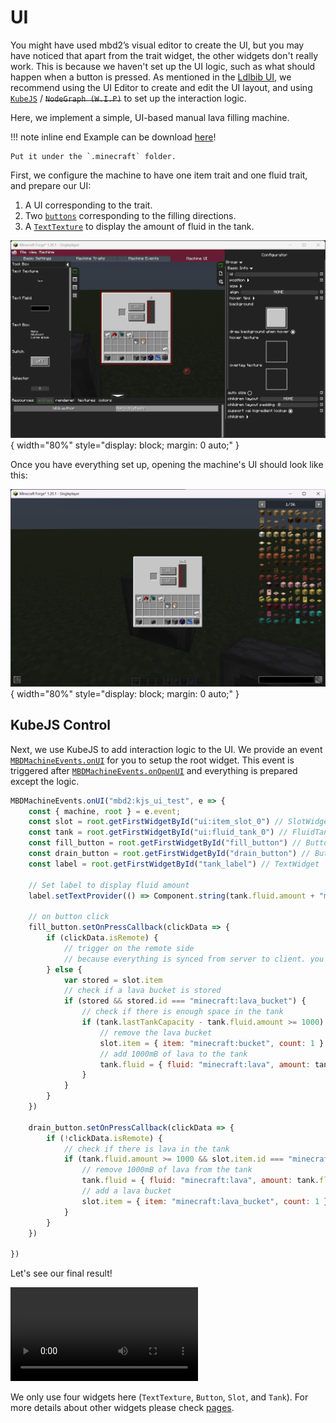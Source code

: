 # UI

You might have used mbd2’s visual editor to create the UI, but you may have noticed that apart from the trait widget, the other widgets don't really work. This is because we haven't set up the UI logic, such as what should happen when a button is pressed. As mentioned in the [Ldlbib UI](../../ldlib/ui/index.md), we recommend using the UI Editor to create and edit the UI layout, and using [`KubeJS`](../../ldlib/ui/code/index.md) / <del>`NodeGraph (W.I.P)`</del> to set up the interaction logic.

Here, we implement a simple, UI-based manual lava filling machine.

!!! note inline end
    Example can be download <a href="../assets/example.zip" download>here</a>! 
    
    Put it under the `.minecraft` folder.

First, we configure the machine to have one item trait and one fluid trait, and prepare our UI:

1. A UI corresponding to the trait.
2. Two [`buttons`](../../ldlib/ui/widget/Button.md) corresponding to the filling directions.
3. A [`TextTexture`](../../ldlib/ui/widget/TextTexture.md) to display the amount of fluid in the tank.

![Image title](../assets/kjs_ui_layout.png){ width="80%" style="display: block; margin: 0 auto;" }

Once you have everything set up, opening the machine's UI should look like this:

![Image title](../assets/kjs_ui_layout_2.png){ width="80%" style="display: block; margin: 0 auto;" }


## KubeJS Control
Next, we use KubeJS to add interaction logic to the UI.
We provide an event [`MBDMachineEvents.onUI`](https://github.com/Low-Drag-MC/Multiblocked2/blob/1.20.1/src/main/java/com/lowdragmc/mbd2/integration/kubejs/events/MBDServerEvents.java) for you to setup the root widget. This event is triggered after [`MBDMachineEvents.onOpenUI`](https://github.com/Low-Drag-MC/Multiblocked2/blob/1.20.1/src/main/java/com/lowdragmc/mbd2/integration/kubejs/events/MBDServerEvents.java) and everything is prepared except the logic.

```javascript
MBDMachineEvents.onUI("mbd2:kjs_ui_test", e => {
    const { machine, root } = e.event;
    const slot = root.getFirstWidgetById("ui:item_slot_0") // SlotWidget
    const tank = root.getFirstWidgetById("ui:fluid_tank_0") // FluidTankWidget
    const fill_button = root.getFirstWidgetById("fill_button") // Button
    const drain_button = root.getFirstWidgetById("drain_button") // Button
    const label = root.getFirstWidgetById("tank_label") // TextWidget

    // Set label to display fluid amount
    label.setTextProvider(() => Component.string(tank.fluid.amount + "mB"))

    // on button click
    fill_button.setOnPressCallback(clickData => {
        if (clickData.isRemote) {
            // trigger on the remote side
            // because everything is synced from server to client. you can do nothing on the remote side
        } else {
            var stored = slot.item
            // check if a lava bucket is stored
            if (stored && stored.id === "minecraft:lava_bucket") {
                // check if there is enough space in the tank
                if (tank.lastTankCapacity - tank.fluid.amount >= 1000) {
                    // remove the lava bucket
                    slot.item = { item: "minecraft:bucket", count: 1 }
                    // add 1000mB of lava to the tank
                    tank.fluid = { fluid: "minecraft:lava", amount: tank.fluid.amount + 1000 }
                }
            }
        }
    })

    drain_button.setOnPressCallback(clickData => {
        if (!clickData.isRemote) {
            // check if there is lava in the tank
            if (tank.fluid.amount >= 1000 && slot.item.id === "minecraft:bucket") {
                // remove 1000mB of lava from the tank
                tank.fluid = { fluid: "minecraft:lava", amount: tank.fluid.amount - 1000 }
                // add a lava bucket
                slot.item = { item: "minecraft:lava_bucket", count: 1 }
            }
        }
    })

})
```

Let's see our final result!

<div>
  <video controls>
    <source src="../../assets/kjs_ui_result.mp4" type="video/mp4">
    Your browser does not support video.
  </video>
</div>

We only use four widgets here (`TextTexture`, `Button`, `Slot`, and `Tank`). For more details about other widgets please check [pages](../../ldlib/ui/widget/index.md).